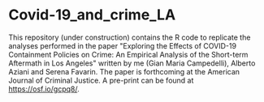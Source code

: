 # Covid-19_and_crime_LA
This repository (under construction) contains the R code to replicate the analyses performed in the paper "Exploring the Effects of COVID-19 Containment Policies on Crime: An Empirical Analysis of the Short-term  Aftermath in Los Angeles" written by me (Gian Maria Campedelli), Alberto Aziani and Serena Favarin.
The paper is forthcoming at the American Journal of Criminal Justice. A pre-print can be found at https://osf.io/gcpq8/.
